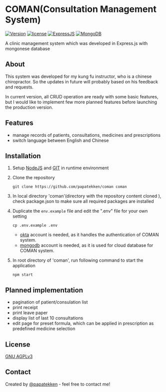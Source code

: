 # COMAN(Consultation Management System)

[![Version](https://img.shields.io/github/package-json/v/papatekken/coman)](https://github.com/papatekken/coman)
[![license](https://img.shields.io/github/license/papatekken/coman)](https://www.gnu.org/licenses/agpl-3.0)
[![ExpressJS](https://img.shields.io/badge/expressJS-4.16.1-blue)](https://expressjs.com/)
[![MongoDB](https://img.shields.io/badge/mongonese-5.10.6-blue)](https://www.npmjs.com/package/mongoose)

A clinic management system which was developed in Express.js with mongonese database


## About

This system was developed for my kung fu instructor, who is a chinese chiropractor. So the updates in future will probably based on his feedback and requests.

In current version, all CRUD operation are ready with some basic features, but I would like to implement few more planned features before launching the production version.


## Features

- manage records of patients, consultations, medicines and prescriptions
- switch language between English and Chinese


## Installation

1. Setup [NodeJS](https://nodejs.org/) and [GIT](https://git-scm.com/) in runtime environment

2. Clone the repository 
    ```
    git clone https://github.com/papatekken/coman coman
    ```
3. In local directory 'coman'(directory with the repository content cloned ), check package.json to make sure all required packages are installed

4. Duplicate the `env.example` file and edit the ".env" file for your own setting
	```
    cp .env.example .env
    ```
	
	- [okta](https://www.okta.com/) account is needed, as it handles the authentication of COMAN system.
	- [mongodb](https://www.mongodb.com/) account is needed, as it is used for cloud database for COMAN system.

5. In root directory of 'coman', run following command to start the application
	```
	npm start
	```
	
## Planned implementation
- pagination of patient/consulation list
- print receipt
- print leave paper
- display list of last 10 consultations
- edit page for preset formula, which can be applied in prescription as predefined medicine selection

## License
[GNU AGPLv3](https://github.com/papatekken/coman/LICENSE)

## Contact
Created by [@papatekken](papatekken@gmail.com) - feel free to contact me!